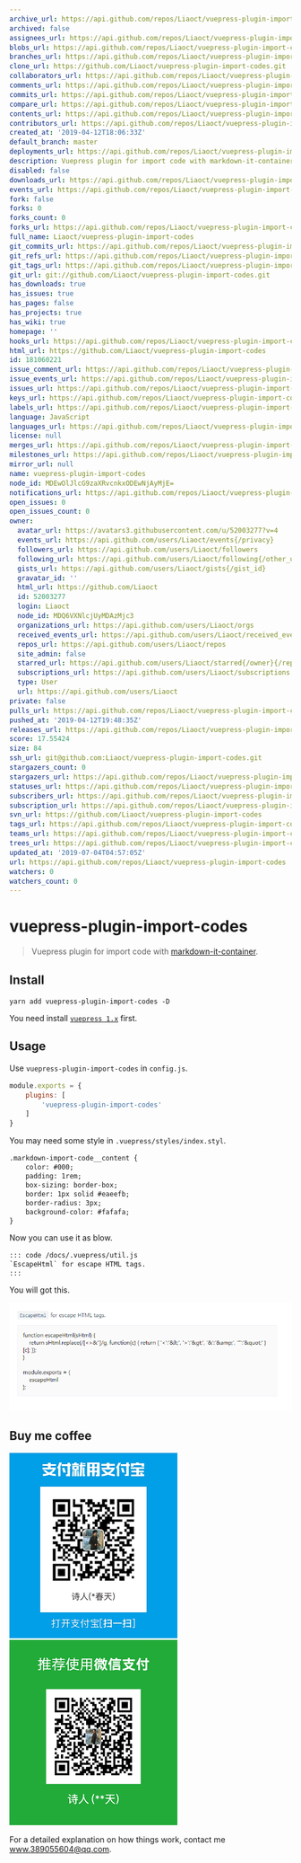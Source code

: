 ```yaml
---
archive_url: https://api.github.com/repos/Liaoct/vuepress-plugin-import-codes/{archive_format}{/ref}
archived: false
assignees_url: https://api.github.com/repos/Liaoct/vuepress-plugin-import-codes/assignees{/user}
blobs_url: https://api.github.com/repos/Liaoct/vuepress-plugin-import-codes/git/blobs{/sha}
branches_url: https://api.github.com/repos/Liaoct/vuepress-plugin-import-codes/branches{/branch}
clone_url: https://github.com/Liaoct/vuepress-plugin-import-codes.git
collaborators_url: https://api.github.com/repos/Liaoct/vuepress-plugin-import-codes/collaborators{/collaborator}
comments_url: https://api.github.com/repos/Liaoct/vuepress-plugin-import-codes/comments{/number}
commits_url: https://api.github.com/repos/Liaoct/vuepress-plugin-import-codes/commits{/sha}
compare_url: https://api.github.com/repos/Liaoct/vuepress-plugin-import-codes/compare/{base}...{head}
contents_url: https://api.github.com/repos/Liaoct/vuepress-plugin-import-codes/contents/{+path}
contributors_url: https://api.github.com/repos/Liaoct/vuepress-plugin-import-codes/contributors
created_at: '2019-04-12T18:06:33Z'
default_branch: master
deployments_url: https://api.github.com/repos/Liaoct/vuepress-plugin-import-codes/deployments
description: Vuepress plugin for import code with markdown-it-container.
disabled: false
downloads_url: https://api.github.com/repos/Liaoct/vuepress-plugin-import-codes/downloads
events_url: https://api.github.com/repos/Liaoct/vuepress-plugin-import-codes/events
fork: false
forks: 0
forks_count: 0
forks_url: https://api.github.com/repos/Liaoct/vuepress-plugin-import-codes/forks
full_name: Liaoct/vuepress-plugin-import-codes
git_commits_url: https://api.github.com/repos/Liaoct/vuepress-plugin-import-codes/git/commits{/sha}
git_refs_url: https://api.github.com/repos/Liaoct/vuepress-plugin-import-codes/git/refs{/sha}
git_tags_url: https://api.github.com/repos/Liaoct/vuepress-plugin-import-codes/git/tags{/sha}
git_url: git://github.com/Liaoct/vuepress-plugin-import-codes.git
has_downloads: true
has_issues: true
has_pages: false
has_projects: true
has_wiki: true
homepage: ''
hooks_url: https://api.github.com/repos/Liaoct/vuepress-plugin-import-codes/hooks
html_url: https://github.com/Liaoct/vuepress-plugin-import-codes
id: 181060221
issue_comment_url: https://api.github.com/repos/Liaoct/vuepress-plugin-import-codes/issues/comments{/number}
issue_events_url: https://api.github.com/repos/Liaoct/vuepress-plugin-import-codes/issues/events{/number}
issues_url: https://api.github.com/repos/Liaoct/vuepress-plugin-import-codes/issues{/number}
keys_url: https://api.github.com/repos/Liaoct/vuepress-plugin-import-codes/keys{/key_id}
labels_url: https://api.github.com/repos/Liaoct/vuepress-plugin-import-codes/labels{/name}
language: JavaScript
languages_url: https://api.github.com/repos/Liaoct/vuepress-plugin-import-codes/languages
license: null
merges_url: https://api.github.com/repos/Liaoct/vuepress-plugin-import-codes/merges
milestones_url: https://api.github.com/repos/Liaoct/vuepress-plugin-import-codes/milestones{/number}
mirror_url: null
name: vuepress-plugin-import-codes
node_id: MDEwOlJlcG9zaXRvcnkxODEwNjAyMjE=
notifications_url: https://api.github.com/repos/Liaoct/vuepress-plugin-import-codes/notifications{?since,all,participating}
open_issues: 0
open_issues_count: 0
owner:
  avatar_url: https://avatars3.githubusercontent.com/u/52003277?v=4
  events_url: https://api.github.com/users/Liaoct/events{/privacy}
  followers_url: https://api.github.com/users/Liaoct/followers
  following_url: https://api.github.com/users/Liaoct/following{/other_user}
  gists_url: https://api.github.com/users/Liaoct/gists{/gist_id}
  gravatar_id: ''
  html_url: https://github.com/Liaoct
  id: 52003277
  login: Liaoct
  node_id: MDQ6VXNlcjUyMDAzMjc3
  organizations_url: https://api.github.com/users/Liaoct/orgs
  received_events_url: https://api.github.com/users/Liaoct/received_events
  repos_url: https://api.github.com/users/Liaoct/repos
  site_admin: false
  starred_url: https://api.github.com/users/Liaoct/starred{/owner}{/repo}
  subscriptions_url: https://api.github.com/users/Liaoct/subscriptions
  type: User
  url: https://api.github.com/users/Liaoct
private: false
pulls_url: https://api.github.com/repos/Liaoct/vuepress-plugin-import-codes/pulls{/number}
pushed_at: '2019-04-12T19:48:35Z'
releases_url: https://api.github.com/repos/Liaoct/vuepress-plugin-import-codes/releases{/id}
score: 17.55424
size: 84
ssh_url: git@github.com:Liaoct/vuepress-plugin-import-codes.git
stargazers_count: 0
stargazers_url: https://api.github.com/repos/Liaoct/vuepress-plugin-import-codes/stargazers
statuses_url: https://api.github.com/repos/Liaoct/vuepress-plugin-import-codes/statuses/{sha}
subscribers_url: https://api.github.com/repos/Liaoct/vuepress-plugin-import-codes/subscribers
subscription_url: https://api.github.com/repos/Liaoct/vuepress-plugin-import-codes/subscription
svn_url: https://github.com/Liaoct/vuepress-plugin-import-codes
tags_url: https://api.github.com/repos/Liaoct/vuepress-plugin-import-codes/tags
teams_url: https://api.github.com/repos/Liaoct/vuepress-plugin-import-codes/teams
trees_url: https://api.github.com/repos/Liaoct/vuepress-plugin-import-codes/git/trees{/sha}
updated_at: '2019-07-04T04:57:05Z'
url: https://api.github.com/repos/Liaoct/vuepress-plugin-import-codes
watchers: 0
watchers_count: 0
---
```


# vuepress-plugin-import-codes

> Vuepress plugin for import code with [markdown-it-container](https://github.com/markdown-it/markdown-it-container).

## Install

```
yarn add vuepress-plugin-import-codes -D
```

You need install [`vuepress 1.x`](https://vuepress.vuejs.org/) first.

## Usage

Use `vuepress-plugin-import-codes` in `config.js`.

```js
module.exports = {
    plugins: [
        'vuepress-plugin-import-codes'
    ]
}
```

You may need some style in `.vuepress/styles/index.styl`.

```
.markdown-import-code__content {
    color: #000;
    padding: 1rem;
    box-sizing: border-box;
    border: 1px solid #eaeefb;
    border-radius: 3px;
    background-color: #fafafa;
}
```

Now you can use it as blow.

```
::: code /docs/.vuepress/util.js
`EscapeHtml` for escape HTML tags.
:::
```

You will got this.

![](https://raw.githubusercontent.com/liaoct/vuepress-plugin-import-codes/master/images/example.png)

## Buy me coffee

![](https://raw.githubusercontent.com/liaoct/vuepress-plugin-import-codes/master/images/alipay.png)
![](https://raw.githubusercontent.com/liaoct/vuepress-plugin-import-codes/master/images/wechatpay.png)

For a detailed explanation on how things work, contact me <www.389055604@qq.com>.